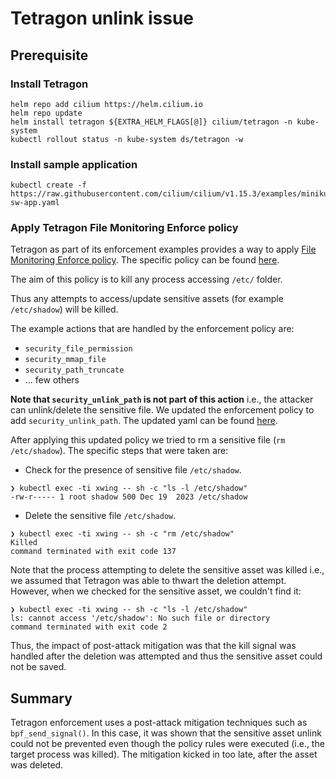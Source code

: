 # Tetragon unlink issue

## Prerequisite
### Install Tetragon
```
helm repo add cilium https://helm.cilium.io
helm repo update
helm install tetragon ${EXTRA_HELM_FLAGS[@]} cilium/tetragon -n kube-system
kubectl rollout status -n kube-system ds/tetragon -w
```

### Install sample application

```
kubectl create -f https://raw.githubusercontent.com/cilium/cilium/v1.15.3/examples/minikube/http-sw-app.yaml
```

### Apply Tetragon File Monitoring Enforce policy

Tetragon as part of its enforcement examples provides a way to apply [File Monitoring Enforce policy](https://tetragon.io/docs/getting-started/enforcement/#enforce-file-access-restrictions). The specific policy can be found [here](https://github.com/cilium/tetragon/blob/main/examples/quickstart/file_monitoring_enforce.yaml).

The aim of this policy is to kill any process accessing `/etc/` folder.

Thus any attempts to access/update sensitive assets (for example `/etc/shadow`) will be killed.

The example actions that are handled by the enforcement policy are:
* `security_file_permission`
* `security_mmap_file`
* `security_path_truncate`
* ... few others

**Note that `security_unlink_path` is not part of this action** i.e., the attacker can unlink/delete the sensitive file. We updated the enforcement policy to add `security_unlink_path`. The updated yaml can be found [here](https://github.com/nyrahul/RuntimeSecurity/blob/main/tetragon-file-monitoring-enforce/file_monitoring_enforce_unlink.yaml#L7-L37).

After applying this updated policy we tried to rm a sensitive file (`rm /etc/shadow`). The specific steps that were taken are:

* Check for the presence of sensitive file `/etc/shadow`.
```
❯ kubectl exec -ti xwing -- sh -c "ls -l /etc/shadow"
-rw-r----- 1 root shadow 500 Dec 19  2023 /etc/shadow
```

* Delete the sensitive file `/etc/shadow`.
```
❯ kubectl exec -ti xwing -- sh -c "rm /etc/shadow"
Killed
command terminated with exit code 137
```
Note that the process attempting to delete the sensitive asset was killed i.e., we assumed that Tetragon was able to thwart the deletion attempt. However, when we checked for the sensitive asset, we couldn't find it:
```
❯ kubectl exec -ti xwing -- sh -c "ls -l /etc/shadow"
ls: cannot access '/etc/shadow': No such file or directory
command terminated with exit code 2
```

Thus, the impact of post-attack mitigation was that the kill signal was handled after the deletion was attempted and thus the sensitive asset could not be saved.

## Summary
Tetragon enforcement uses a post-attack mitigation techniques such as `bpf_send_signal()`. In this case, it was shown that the sensitive asset unlink could not be prevented even though the policy rules were executed (i.e., the target process was killed). The mitigation kicked in too late, after the asset was deleted.

